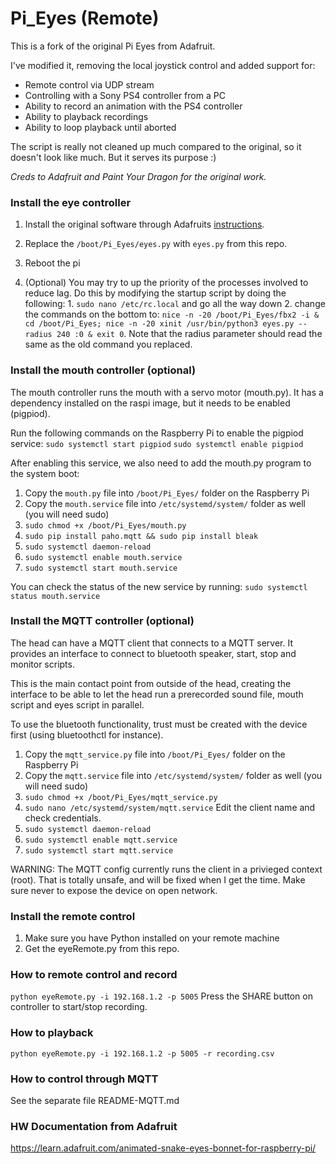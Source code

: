 # Pi_Eyes (Remote)

This is a fork of the original Pi Eyes from Adafruit.

I've modified it, removing the local joystick control and added support for:

- Remote control via UDP stream
- Controlling with a Sony PS4 controller from a PC
- Ability to record an animation with the PS4 controller
- Ability to playback recordings
- Ability to loop playback until aborted

The script is really not cleaned up much compared to the original, so it doesn't look like much. But it serves its purpose :)

_Creds to Adafruit and Paint Your Dragon for the original work._

### Install the eye controller

1. Install the original software through Adafruits [instructions](https://learn.adafruit.com/animated-snake-eyes-bonnet-for-raspberry-pi/software-installation).

2. Replace the `/boot/Pi_Eyes/eyes.py` with `eyes.py` from this repo.
3. Reboot the pi
4. (Optional) You may try to up the priority of the processes involved to reduce lag. Do this by modifying the startup script by doing the following: 1. `sudo nano /etc/rc.local` and go all the way down 2. change the commands on the bottom to: `nice -n -20 /boot/Pi_Eyes/fbx2 -i &
cd /boot/Pi_Eyes; nice -n -20 xinit /usr/bin/python3 eyes.py --radius 240 :0 &
exit 0`. Note that the radius parameter should read the same as the old command you replaced.

### Install the mouth controller (optional)

The mouth controller runs the mouth with a servo motor (mouth.py). It has a dependency installed on the raspi image, but
it needs to be enabled (pigpiod).

Run the following commands on the Raspberry Pi to enable the pigpiod service:
`sudo systemctl start pigpiod`
`sudo systemctl enable pigpiod`

After enabling this service, we also need to add the mouth.py program to the system boot:

1. Copy the `mouth.py` file into `/boot/Pi_Eyes/` folder on the Raspberry Pi
2. Copy the `mouth.service` file into `/etc/systemd/system/` folder as well (you will need sudo)
3. `sudo chmod +x /boot/Pi_Eyes/mouth.py`
4. `sudo pip install paho.mqtt && sudo pip install bleak`
5. `sudo systemctl daemon-reload`
6. `sudo systemctl enable mouth.service`
7. `sudo systemctl start mouth.service`

You can check the status of the new service by running:
`sudo systemctl status mouth.service`

### Install the MQTT controller (optional)

The head can have a MQTT client that connects to a MQTT server. It provides an interface
to connect to bluetooth speaker, start, stop and monitor scripts.

This is the main contact point from outside of the head, creating the interface to be able to
let the head run a prerecorded sound file, mouth script and eyes script in parallel.

To use the bluetooth functionality, trust must be created with the device first (using bluetoothctl for instance).

1. Copy the `mqtt_service.py` file into `/boot/Pi_Eyes/` folder on the Raspberry Pi
2. Copy the `mqtt.service` file into `/etc/systemd/system/` folder as well (you will need sudo)
3. `sudo chmod +x /boot/Pi_Eyes/mqtt_service.py`
4. `sudo nano /etc/systemd/system/mqtt.service` Edit the client name and check credentials.
5. `sudo systemctl daemon-reload`
6. `sudo systemctl enable mqtt.service`
7. `sudo systemctl start mqtt.service`

WARNING: The MQTT config currently runs the client in a privieged context (root). That is totally unsafe,
and will be fixed when I get the time. Make sure never to expose the device on open network.

### Install the remote control

1. Make sure you have Python installed on your remote machine
2. Get the eyeRemote.py from this repo.

### How to remote control and record

`python eyeRemote.py -i 192.168.1.2 -p 5005`
Press the SHARE button on controller to start/stop recording.

### How to playback

`python eyeRemote.py -i 192.168.1.2 -p 5005 -r recording.csv`

### How to control through MQTT

See the separate file README-MQTT.md

### HW Documentation from Adafruit

https://learn.adafruit.com/animated-snake-eyes-bonnet-for-raspberry-pi/
